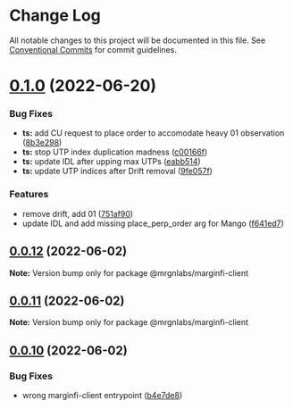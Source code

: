 # Change Log

All notable changes to this project will be documented in this file.
See [Conventional Commits](https://conventionalcommits.org) for commit guidelines.

# [0.1.0](https://github.com/mrgnlabs/marginfi-sdk/compare/@mrgnlabs/marginfi-client@0.0.12...@mrgnlabs/marginfi-client@0.1.0) (2022-06-20)


### Bug Fixes

* **ts:** add CU request to place order to accomodate heavy 01 observation ([8b3e298](https://github.com/mrgnlabs/marginfi-sdk/commit/8b3e298ca0ae2b54ea8579d95a7b94d14dd23037))
* **ts:** stop UTP index duplication madness ([c00166f](https://github.com/mrgnlabs/marginfi-sdk/commit/c00166ffd8f30d3e87b99da7d4f45c688e44fcb8))
* **ts:** update IDL after upping max UTPs ([eabb514](https://github.com/mrgnlabs/marginfi-sdk/commit/eabb5143550d6331a0d5dc8651495fb11b4c33a9))
* **ts:** update UTP indices after Drift removal ([9fe057f](https://github.com/mrgnlabs/marginfi-sdk/commit/9fe057f04a1ec145856edb4a2652ad3564e61dc8))


### Features

* remove drift, add 01 ([751af90](https://github.com/mrgnlabs/marginfi-sdk/commit/751af903faf3b5eae3b8091af90027794757a170))
* update IDL and add missing place_perp_order arg for Mango ([f641ed7](https://github.com/mrgnlabs/marginfi-sdk/commit/f641ed7c65f676b97c4421d6207e10057936822d))





## [0.0.12](https://github.com/mrgnlabs/marginfi-sdk/compare/@mrgnlabs/marginfi-client@0.0.11...@mrgnlabs/marginfi-client@0.0.12) (2022-06-02)

**Note:** Version bump only for package @mrgnlabs/marginfi-client





## [0.0.11](https://github.com/mrgnlabs/marginfi-sdk/compare/@mrgnlabs/marginfi-client@0.0.10...@mrgnlabs/marginfi-client@0.0.11) (2022-06-02)

**Note:** Version bump only for package @mrgnlabs/marginfi-client





## [0.0.10](https://github.com/mrgnlabs/marginfi-sdk/compare/@mrgnlabs/marginfi-client@0.0.9...@mrgnlabs/marginfi-client@0.0.10) (2022-06-02)


### Bug Fixes

* wrong marginfi-client entrypoint ([b4e7de8](https://github.com/mrgnlabs/marginfi-sdk/commit/b4e7de8cf167e23d8de76f5bfdf910340ab37ed4))
